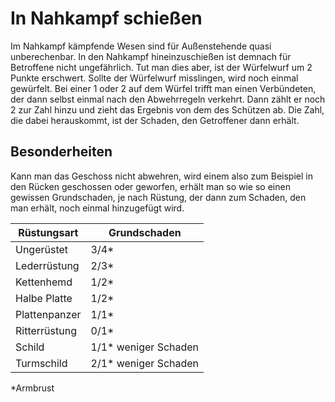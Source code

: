 # In Nahkampf schießen

Im Nahkampf kämpfende Wesen sind für Außenstehende quasi unberechenbar. In den Nahkampf hineinzuschießen ist demnach für Betroffene nicht ungefährlich. Tut man dies aber, ist der Würfelwurf um 2 Punkte erschwert. Sollte der Würfelwurf misslingen, wird noch einmal gewürfelt. Bei einer 1 oder 2 auf dem Würfel trifft man einen Verbündeten, der dann selbst einmal nach den Abwehrregeln verkehrt. Dann zählt er noch 2 zur Zahl hinzu und zieht das Ergebnis von dem des Schützen ab. Die Zahl, die dabei herauskommt, ist der Schaden, den Getroffener dann erhält.

## Besonderheiten

Kann man das Geschoss nicht abwehren, wird einem also zum Beispiel in den Rücken geschossen oder geworfen, erhält man so wie so einen gewissen Grundschaden, je nach Rüstung, der dann zum Schaden, den man erhält, noch einmal hinzugefügt wird.

| Rüstungsart | Grundschaden |
| - | - |
| Ungerüstet | 3/4* |
| Lederrüstung | 2/3* |
| Kettenhemd | 1/2* |
| Halbe Platte | 1/2* |
| Plattenpanzer | 1/1* |
| Ritterrüstung | 0/1* |
| Schild | 1/1* weniger Schaden |
| Turmschild | 2/1* weniger Schaden |

*Armbrust

